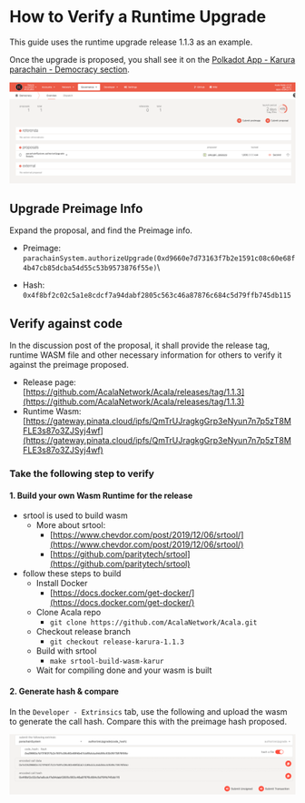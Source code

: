 # How to Verify a Runtime Upgrade

This guide uses the runtime upgrade release 1.1.3 as an example.

Once the upgrade is proposed, you shall see it on the [Polkadot App - Karura parachain - Democracy section](https://polkadot.js.org/apps/?rpc=wss%3A%2F%2Fkarura-rpc-2.aca-api.network%2Fws#/democracy).

![](../../../.gitbook/assets/screen-shot-2021-07-14-at-10.22.16-pm.png)

## Upgrade Preimage Info

Expand the proposal, and find the Preimage info.

* Preimage: `parachainSystem.authorizeUpgrade(0xd9660e7d73163f7b2e1591c08c60e68f4b47cb85dcba54d55c53b9573876f55e)`\
   
* Hash: `0x4f8bf2c02c5a1e8cdcf7a94dabf2805c563c46a87876c684c5d79ffb745db115`

## Verify against code

In the discussion post of the proposal, it shall provide the release tag, runtime WASM file and other necessary information for others to verify it against the preimage proposed.

* Release page: [https://github.com/AcalaNetwork/Acala/releases/tag/1.1.3](https://github.com/AcalaNetwork/Acala/releases/tag/1.1.3)
* Runtime Wasm: [https://gateway.pinata.cloud/ipfs/QmTrUJragkgGrp3eNyun7n7p5zT8MFLE3s87o3ZJSyj4wf](https://gateway.pinata.cloud/ipfs/QmTrUJragkgGrp3eNyun7n7p5zT8MFLE3s87o3ZJSyj4wf)

### Take the following step to verify

#### 1. Build your own Wasm Runtime for the release

* srtool is used to build wasm
  * More about srtool:
    * [https://www.chevdor.com/post/2019/12/06/srtool/](https://www.chevdor.com/post/2019/12/06/srtool/)
    * [https://github.com/paritytech/srtool](https://github.com/paritytech/srtool)
* follow these steps to build
  * Install Docker
    * [https://docs.docker.com/get-docker/](https://docs.docker.com/get-docker/)
  * Clone Acala repo
    * `git clone https://github.com/AcalaNetwork/Acala.git`
  * Checkout release branch
    * `git checkout release-karura-1.1.3`
  * Build with srtool
    * `make srtool-build-wasm-karur`
  * Wait for compiling done and your wasm is built

#### 2. Generate hash & compare

In the `Developer - Extrinsics` tab, use the following and upload the wasm to generate the call hash. Compare this with the preimage hash proposed. 

![](<../../../.gitbook/assets/image (26).png>)
